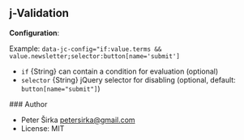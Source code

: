 ## j-Validation

__Configuration__:

Example: `data-jc-config="if:value.terms && value.newsletter;selector:button[name='submit']`

- `if` {String} can contain a condition for evaluation (optional)
- `selector` {String} jQuery selector for disabling (optional, default: `button[name="submit"]`)

### Author

- Peter Širka <petersirka@gmail.com>
- License: MIT